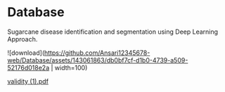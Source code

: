 # Database
Sugarcane disease identification and segmentation using Deep Learning Approach.

![download](https://github.com/Ansari12345678-web/Database/assets/143061863/db0bf7cf-d1b0-4739-a509-52176d018e2a | width=100)

[validity (1).pdf](https://github.com/Ansari12345678-web/Database/files/13464707/validity.1.pdf)
